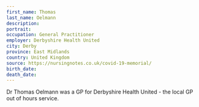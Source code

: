 ```yaml
---
first_name: Thomas
last_name: Oelmann
description: 
portrait: 
occupation: General Practitioner
employer: Derbyshire Health United
city: Derby
province: ‎East Midlands
country: United Kingdom
source: https://nursingnotes.co.uk/covid-19-memorial/
birth_date: 
death_date: 
---
```


Dr Thomas Oelmann was a GP for Derbyshire Health United - the local GP out of hours service.